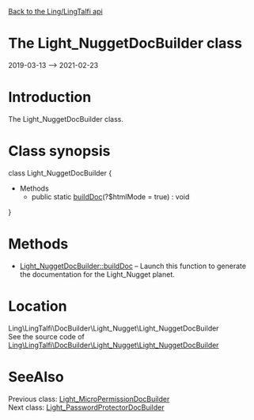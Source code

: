 [Back to the Ling/LingTalfi api](https://github.com/lingtalfi/LingTalfi/blob/master/doc/api/Ling/LingTalfi.md)



The Light_NuggetDocBuilder class
================
2019-03-13 --> 2021-02-23






Introduction
============

The Light_NuggetDocBuilder class.



Class synopsis
==============


class <span class="pl-k">Light_NuggetDocBuilder</span>  {

- Methods
    - public static [buildDoc](https://github.com/lingtalfi/LingTalfi/blob/master/doc/api/Ling/LingTalfi/DocBuilder/Light_Nugget/Light_NuggetDocBuilder/buildDoc.md)(?$htmlMode = true) : void

}






Methods
==============

- [Light_NuggetDocBuilder::buildDoc](https://github.com/lingtalfi/LingTalfi/blob/master/doc/api/Ling/LingTalfi/DocBuilder/Light_Nugget/Light_NuggetDocBuilder/buildDoc.md) &ndash; Launch this function to generate the documentation for the Light_Nugget planet.





Location
=============
Ling\LingTalfi\DocBuilder\Light_Nugget\Light_NuggetDocBuilder<br>
See the source code of [Ling\LingTalfi\DocBuilder\Light_Nugget\Light_NuggetDocBuilder](https://github.com/lingtalfi/LingTalfi/blob/master/DocBuilder/Light_Nugget/Light_NuggetDocBuilder.php)



SeeAlso
==============
Previous class: [Light_MicroPermissionDocBuilder](https://github.com/lingtalfi/LingTalfi/blob/master/doc/api/Ling/LingTalfi/DocBuilder/Light_MicroPermission/Light_MicroPermissionDocBuilder.md)<br>Next class: [Light_PasswordProtectorDocBuilder](https://github.com/lingtalfi/LingTalfi/blob/master/doc/api/Ling/LingTalfi/DocBuilder/Light_PasswordProtector/Light_PasswordProtectorDocBuilder.md)<br>
